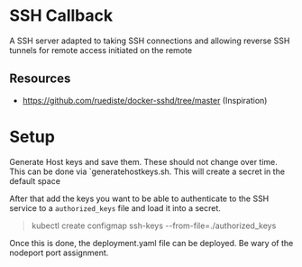 # SSH Callback

A SSH server adapted to taking SSH connections and allowing reverse 
SSH tunnels for remote access initiated on the remote

## Resources

* https://github.com/ruediste/docker-sshd/tree/master (Inspiration)

# Setup

Generate Host keys and save them. These should not change over time. This
can be done via `generatehostkeys.sh. This will create a secret in the default space

After that add the keys you want to be able to authenticate to the SSH service to
a `authorized_keys` file and load it into a secret.

> kubectl create configmap ssh-keys --from-file=./authorized_keys

Once this is done, the deployment.yaml file can be deployed. Be wary of the nodeport
port assignment.
